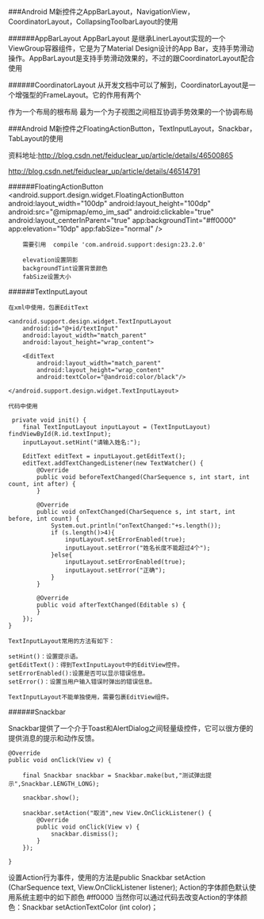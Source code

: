 ###Android M新控件之AppBarLayout，NavigationView，CoordinatorLayout，CollapsingToolbarLayout的使用


######AppBarLayout
AppBarLayout 是继承LinerLayout实现的一个ViewGroup容器组件，它是为了Material Design设计的App Bar，支持手势滑动操作。AppBarLayout是支持手势滑动效果的，不过的跟CoordinatorLayout配合使用


######CoordinatorLayout
从开发文档中可以了解到，CoordinatorLayout是一个增强型的FrameLayout。它的作用有两个

作为一个布局的根布局 最为一个为子视图之间相互协调手势效果的一个协调布局


###Android M新控件之FloatingActionButton，TextInputLayout，Snackbar，TabLayout的使用

资料地址:http://blog.csdn.net/feiduclear_up/article/details/46500865

http://blog.csdn.net/feiduclear_up/article/details/46514791


######FloatingActionButton
    <android.support.design.widget.FloatingActionButton
        android:layout_width="100dp"
        android:layout_height="100dp"
        android:src="@mipmap/emo_im_sad"
        android:clickable="true"
        android:layout_centerInParent="true"
        app:backgroundTint="#ff0000"
        app:elevation="10dp"
        app:fabSize="normal"
        />
        
        需要引用  compile 'com.android.support:design:23.2.0'
        
        elevation设置阴影
        backgroundTint设置背景颜色
        fabSize设置大小
        
######TextInputLayout

    在xml中使用，包裹EditText
    
    <android.support.design.widget.TextInputLayout
        android:id="@+id/textInput"
        android:layout_width="match_parent"
        android:layout_height="wrap_content">

        <EditText
            android:layout_width="match_parent"
            android:layout_height="wrap_content"
            android:textColor="@android:color/black"/>

    </android.support.design.widget.TextInputLayout>
    
    代码中使用
    
     private void init() {
        final TextInputLayout inputLayout = (TextInputLayout) findViewById(R.id.textInput);
        inputLayout.setHint("请输入姓名:");

        EditText editText = inputLayout.getEditText();
        editText.addTextChangedListener(new TextWatcher() {
            @Override
            public void beforeTextChanged(CharSequence s, int start, int count, int after) {
            }

            @Override
            public void onTextChanged(CharSequence s, int start, int before, int count) {
                System.out.println("onTextChanged:"+s.length());
                if (s.length()>4){
                    inputLayout.setErrorEnabled(true);
                    inputLayout.setError("姓名长度不能超过4个");
                }else{
                    inputLayout.setErrorEnabled(true);
                    inputLayout.setError("正确");
                }
            }

            @Override
            public void afterTextChanged(Editable s) {
            }
        });
    }
    
    TextInputLayout常用的方法有如下：

    setHint()：设置提示语。
    getEditText()：得到TextInputLayout中的EditView控件。
    setErrorEnabled():设置是否可以显示错误信息。
    setError()：设置当用户输入错误时弹出的错误信息。
    
    TextInputLayout不能单独使用，需要包裹EditView组件。
    
######Snackbar

Snackbar提供了一个介于Toast和AlertDialog之间轻量级控件，它可以很方便的提供消息的提示和动作反馈。


    @Override
    public void onClick(View v) {

        final Snackbar snackbar = Snackbar.make(but,"测试弹出提示",Snackbar.LENGTH_LONG);
        
        snackbar.show();
        
        snackbar.setAction("取消",new View.OnClickListener() {
            @Override
            public void onClick(View v) {
                snackbar.dismiss();
            }
        });

    }


设置Action行为事件，使用的方法是public Snackbar setAction (CharSequence text, View.OnClickListener listener); Action的字体颜色默认使用系统主题中的如下颜色
<item name="colorAccent">#ff0000</item>
当然你可以通过代码去改变Action的字体颜色：Snackbar setActionTextColor (int color)；





        
        
        
